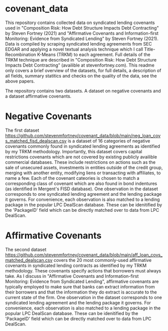 # covenant_data

This repository contains collected data on syndicated lending covenants used in "Composition Risk: How Debt Structure Impacts Debt Contracting" by Steven Fortney (2021) and "Affirmative Covenants and Information-first Monitoring: Evidence from Syndicated Lending" by Steven Fortney (2021). Data is compiled by scraping syndicated lending agreements from SEC EDGAR and applying a novel textual analysis technique which I call Title-Recombination K-Means (TRKM) to each agreement. Full details of the TRKM technique are described in "Composition Risk: How Debt Structure Impacts Debt Contracting" (availible at stevenfortney.com). This readme only covers a brief overview of the datasets, for full details, a description of all fields, summary statitics and checks on the quality of the data, see the above papers. 

The repository contains two datasets. A dataset on negative covenants and a dataset affirmative covenants.

# Negative Covenants 

The first dataset https://github.com/stevenmfortney/covenant_data/blob/main/neg_loan_covs_matched_fisd_dealscan.csv is a dataset of 16 categories of negative covenants commonly found in syndicated lending agreements as identified by my TRKM methodology. Importantly, this dataset covers capital restrictions covenants which are not covered by existing publicly availible commercial databases. These include restrictions on actions such as the sale of unsecured assets, investments in entities outside of the credit group, merging with another entity, modifying liens or transacting with affiliates, to name a few. Each of the covenant cateories is chosen to match a corresponding class of covenant which are also found in bond indentures (as identified in Mergent's FISD database). One observation in the dataset corresponds to one syndicated lending agreement and the lending package it governs. For convenience, each observation is also matched to a lending package in the popular LPC DealScan database. These can be idenitified by the 'PackageID' field which can be directly matched over to data from LPC DealScan.    


# Affirmative Covenants 

The second dataset https://github.com/stevenmfortney/covenant_data/blob/main/aff_loan_covs_matched_dealscan.csv covers the 20 most commonly-used affirmative covenants in syndicated lending contracts as identified by my TRKM methodology. These covenants specify actions that borrowers must always take. As I discuss in "Affirmative Covenants and Information-first Monitoring: Evidence from Syndicated Lending", affirmative covenants are typically employed to make sure that banks can extract information from their borrowers and that the information they do extract is accurate to the current state of the firm. One observation in the dataset corresponds to one syndicated lending agreement and the lending package it governs. For convenience, each observation is also matched to a lending package in the popular LPC DealScan database. These can be idenitified by the 'PackageID' field which can be directly matched over to data from LPC DealScan.
